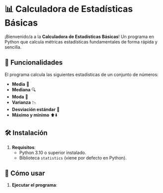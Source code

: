 # 📊 Calculadora de Estadísticas Básicas

¡Bienvenido/a a la **Calculadora de Estadísticas Básicas**! Un programa en Python que calcula métricas estadísticas fundamentales de forma rápida y sencilla.

## 🎯 Funcionalidades

El programa calcula las siguientes estadísticas de un conjunto de números:
- **Media** 📐
- **Mediana** 🔍
- **Moda** 🔢
- **Varianza** 📉
- **Desviación estándar** 📏
- **Máximo y mínimo** ⬆️⬇️

## 🛠️ Instalación

1. **Requisitos**:  
   - Python 3.10 o superior instalado.
   - Biblioteca `statistics` (viene por defecto en Python).

## 🚀 Cómo usar

1. **Ejecutar el programa**: